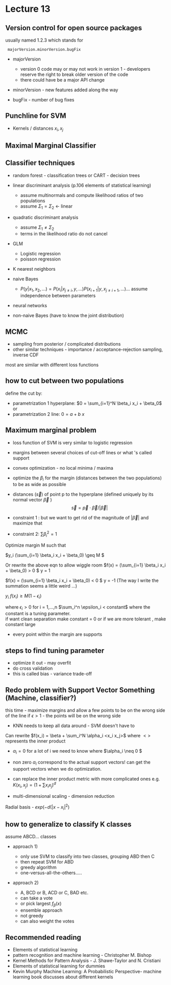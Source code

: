 Lecture 13 
==========
Version control for open source packages 
------------
usually named 1.2.3 
which stands for 

	 majorVersion.minorVersion.bugFix

* majorVersion 
	* version 0 code may or may not work in version 1 - developers reserve the right
to break older version of the code   
	* there could have be a major API change 

* minorVersion - new features added along the way  

* bugFix - number of bug fixes 

Punchline for SVM
---------
* Kernels / distances $x_i, x_j$   

Maximal Marginal Classifier 
-----------

Classifier techniques
--------------
* random forest - classification trees or CART - decision trees  
* linear discriminant analysis (p.106 elements of statistical learning) 
	* assume multinormals and compute likelihood ratios of two populations  
	* assume $\Sigma_1 = \Sigma_2$ <- linear  
* quadratic discriminant analysis
  	* assume $\Sigma_1 \neq \Sigma_2$ 
	* terms in the likelihood ratio do not cancel  

* GLM
	* Logistic regression 
	* poisson regression

* K nearest neighbors  
* naive Bayes 
	* $P(y|x_1, x_2, ...) = P(x_i| x_{j\neq i}, y,...) P(x_{i+1} | y, x_{j\neq i+1}, ...)...$ assume independence
     between parameters  
* neural networks 
* non-naive Bayes (have to know the joint distribution) 

MCMC
----
* sampling from posterior / complicated distributions 
* other similar techniques - importance / acceptance-rejection sampling,
  inverse CDF 

most are similar with different loss functions 

how to cut between two populations
------
define the cut by:

* parametrization 1 hyperplane: $0 = \sum_{i=1}^N \beta_i x_i + \beta_0$ or 
* parametrization 2 line: $0 = a + b~x$

Maximum marginal problem 
-------------
* loss function of SVM is very similar to logistic regression 
* margins between several choices of cut-off lines or what 's called
  support  
* convex optimization - no local minima / maxima 
* optimize the $\beta_i$ for the margin (distances between the two
  populations) to be as wide as possible  
* distances ($\vec{s}$) of point p to the hyperplane (defined uniquely by
its normal vector $\vec{\beta}$ )
  $$\vec{s} = \vec{p} \cdot \vec{\beta} / |\vec{\beta}|$$  
  
* constraint 1 : but we want to get rid of the magnitude of $|\vec{\beta}|$ and maximize that 
* constraint 2: $\sum \beta_i^2 = 1$ 


Optimize margin M such that 

$y_i (\sum_{i=1} \beta_i x_i + \beta_0) \geq M $

Or rewrite the above eqn to allow wiggle room
$f(x) = (\sum_{i=1} \beta_i x_i + \beta_0) > 0 $  y = 1  

$f(x) = (\sum_{i=1} \beta_i x_i + \beta_0) < 0 $ y = -1 
(The way I write the summation seems a little weird ...)

$y_i~f(x_i) \geq M(1-\epsilon_i)$

where $\epsilon_i > 0$ for i = 1,...,n 
$\sum_i^n \epsilon_i < constant$ 
where the constant is a tuning parameter.  
if want clean separation make constant = 0 
or if we are more tolerant , make constant large 

* every point within the margin are supports  

steps to find tuning parameter 
----------------
* optimize it out  - may overfit 
* do cross validation 
* this is called bias - variance trade-off


Redo problem with Support Vector Something (Machine, classifier?)
------------
this time - maximize margins and allow a few points to be on
the wrong side of the line
if $\epsilon > 1$ - the points will be on the wrong side

* KNN needs to keep all data around - SVM doesn't have to  

Can rewrite $f(x_i) = \beta + \sum_i^N \alpha_i <x_i x_j>$ where $<>$
represents the inner product 

*  $\alpha_i = 0$ for a lot of i 
we need to know where $\alpha_i \neq 0 $

* non zero $\alpha_i$
correspond to the actual support vectors!
can get the support vectors when we do optimization.

* can replace the inner product metric with more complicated ones 
  e.g. $K(x_i, x_j) = (1 + \sum x_i x_j)^d$
* multi-dimensional scaling - dimension reduction 

Radial basis - $exp(-d(|x - x_i|^2)$

how to generalize to classify K classes 
--------
assume ABCD... classes 

* approach 1) 
  	* only use SVM to classify into two classes, grouping ABD then C 
	* then repeat SVM for ABD 
	* greedy algorithm
	* one-versus-all-the-others.....

* approach 2) 
  	* A, BCD or B, ACD or C, BAD etc. 
	* can take a vote
	* or pick largest $f_{\beta}(x)$
	* ensemble approach 
	* not greedy  
	* can also weight the votes 

Recommended reading
---------
* Elements of statistical learning 
* pattern recognition and machine learning - Christopher M. Bishop
* Kernel Methods for Pattern Analysis - J. Shawe-Taylor and N. Cristiani  
* Elements of statistical learning for dummies  
* Kevin Murphy Machine Learning: A Probabilistic Perspective- machine learning book discusses about different kernels  
